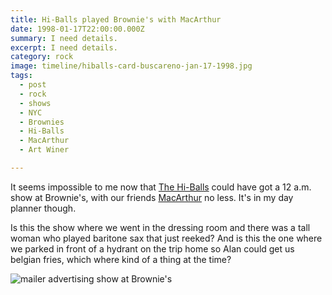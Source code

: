 ```yaml
---
title: Hi-Balls played Brownie's with MacArthur
date: 1998-01-17T22:00:00.000Z
summary: I need details.
excerpt: I need details.
category: rock
image: timeline/hiballs-card-buscareno-jan-17-1998.jpg
tags:
  - post 
  - rock
  - shows
  - NYC
  - Brownies
  - Hi-Balls
  - MacArthur
  - Art Winer

---
```


It seems impossible to me now that [The Hi-Balls](https://hiballs.bandcamp.com/) could have got a 12 a.m. show at Brownie's, with our friends [MacArthur](https://macarthur.bandcamp.com/) no less. It's in my day planner though.

Is this the show where we went in the dressing room and there was a tall woman who played baritone sax that just reeked?
And is this the one where we parked in front of a hydrant on the trip home so Alan could get us belgian fries, which where kind of a thing at the time?

![mailer advertising show at Brownie's](/static/img/rock/hiballs-card-buscareno-jan-17-1998.jpg "mailer advertising show at Brownie's")